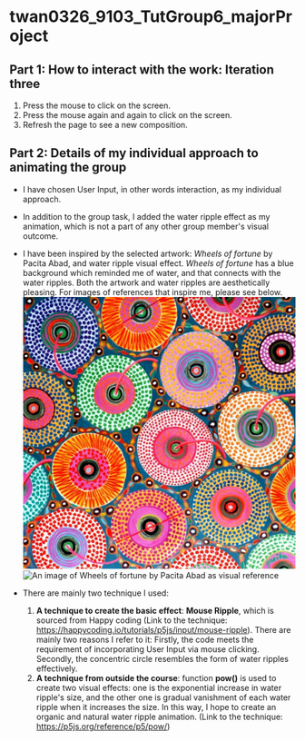 # twan0326_9103_TutGroup6_majorProject
## Part 1: How to interact with the work: Iteration three
1. Press the mouse to click on the screen.
2. Press the mouse again and again to click on the screen.
3. Refresh the page to see a new composition.

## Part 2: Details of my individual approach to animating the group
- I have chosen User Input, in other words interaction, as my individual approach.
- In addition to the group task, I added the water ripple effect as my animation, which is not a part of any other group member's visual outcome.
- I have been inspired by the selected artwork: *Wheels of fortune* by Pacita Abad, and water ripple visual effect. *Wheels of fortune* has a blue background which reminded me of water, and that connects with the water ripples. Both the artwork and water ripples are aesthetically pleasing. For images of references that inspire me, please see below.
![An image of the **water ripple** as visual reference](readmeImages/pacita_abad_wheels_of_fortune.jpg)
![An image of *Wheels of fortune* by Pacita Abad as visual reference](readmeImages/visual_reference_water_ripple.avif)

- There are mainly two technique I used:
    1. **A technique to create the basic effect**: **Mouse Ripple**, which is sourced from Happy coding (Link to the technique: https://happycoding.io/tutorials/p5js/input/mouse-ripple). There are mainly two reasons I refer to it: Firstly, the code meets the requirement of incorporating User Input via mouse clicking. Secondly, the concentric circle resembles the form of water ripples effectively.
    2. **A technique from outside the course**: function **pow()** is used to create two visual effects: one is the exponential increase in water ripple's size, and the other one is gradual vanishment of each water ripple when it increases the size. In this way, I hope to create an organic and natural water ripple animation. (Link to the technique: https://p5js.org/reference/p5/pow/)
